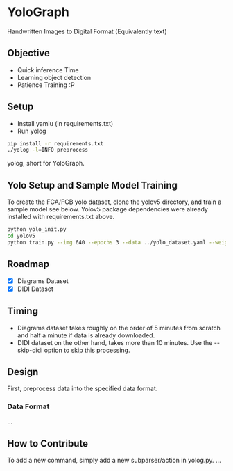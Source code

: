 # YoloGraph

Handwritten Images to Digital Format (Equivalently text)

## Objective

- Quick inference Time
- Learning object detection
- Patience Training :P

## Setup

- Install yamlu (in requirements.txt)
- Run yolog

```sh
pip install -r requirements.txt
./yolog -l=INFO preprocess
```

yolog, short for YoloGraph.

## Yolo Setup and Sample Model Training

To create the FCA/FCB yolo dataset, clone the yolov5 directory, and train a sample model see below. Yolov5 package dependencies were already installed with requirements.txt above.
```sh
python yolo_init.py
cd yolov5
python train.py --img 640 --epochs 3 --data ../yolo_dataset.yaml --weights ../yolov5s.pt
```

## Roadmap

- [x] Diagrams Dataset
- [x] DIDI Dataset

## Timing

- Diagrams dataset takes roughly on the order of 5 minutes from scratch and half a minute if data is already downloaded.
- DIDI dataset on the other hand, takes more than 10 minutes. Use the --skip-didi option to skip this processing.

## Design

First, preprocess data into the specified data format.

### Data Format

...

## How to Contribute

To add a new command, simply add a new subparser/action in yolog.py.
...
